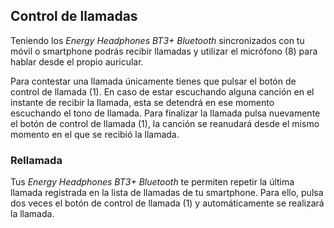 ## Control de llamadas

Teniendo los *Energy Headphones BT3+ Bluetooth* sincronizados con tu móvil o smartphone podrás recibir llamadas y utilizar el micrófono (8) para hablar desde el propio auricular.

Para contestar una llamada únicamente tienes que pulsar el botón de control de llamada (1). En caso de estar escuchando alguna canción en el instante de recibir la llamada, esta se detendrá en ese momento escuchando el tono de llamada.
Para finalizar la llamada pulsa nuevamente el botón de control de llamada (1), la canción se reanudará desde el mismo momento en el que se recibió la llamada.

### Rellamada

Tus *Energy Headphones BT3+ Bluetooth* te permiten repetir la última llamada registrada en la lista de llamadas de tu smartphone. Para ello, pulsa dos veces el botón de control de llamada (1) y automáticamente se realizará la llamada.
